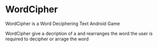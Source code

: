 # WordCipher
WordCipher is a Word Deciphering Text Android Game

WordCipher give a decription of a and rearranges the word the user is required to decipher or arrage the word
